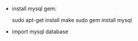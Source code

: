 * install mysql gem: 

    sudo apt-get install make
    sudo gem install mysql

* import mysql database